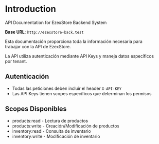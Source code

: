 # Introduction

API Documentation for EzexStore Backend System

<aside>
    <strong>Base URL</strong>: <code>http://ezexstore-back.test</code>
</aside>

Esta documentación proporciona toda la información necesaria para trabajar con la API de EzexStore.

La API utiliza autenticación mediante API Keys y maneja datos específicos por tenant.

## Autenticación
- Todas las peticiones deben incluir el header `X-API-KEY`
- Las API Keys tienen scopes específicos que determinan los permisos

## Scopes Disponibles
- products:read - Lectura de productos
- products:write - Creación/Modificación de productos
- inventory:read - Consulta de inventario
- inventory:write - Modificación de inventario

